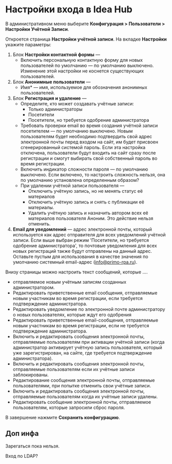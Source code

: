 # Настройки входа в Idea Hub

В административном меню выберите **Конфигурация > Пользователи > Настройки Учётной Записи**.

Откроется страница **Настройки учётной записи**. На вкладке **Настройки** укажите параметры:
1. Блок **Настройки контактной формы** —
   * Включить персональную контактную форму для новых пользователей по умолчанию — по умолчанию выключено. Изменение этой настройки не коснется существующих пользователей.
1. Блок **Анонимные пользователи** —
   * Имя\* — имя, используемое для обозначения анонимных пользователей.
1. Блок **Регистрация и удаление** —
   * Определите, кто может создавать учётные записи:
     * Только администраторы
     * Посетители
     * Посетители, но требуется одобрение администратора
   * Требовать проверки email во время создания учётной записи посетителем — по умолчанию выключено. Новым пользователям будет необходимо подтвердить свой адрес электронной почты перед входом на сайт, им будет присвоен сгенерированный системой пароль. Если эта настройка отключена, пользователи будут входить на сайт сразу после регистрации и смогут выбирать свой собственный пароль во время регистрации.
   * Включить индикатор сложности пароля — по умолчанию выключено. Если включено, то настроить сложность нельзя, она по умолчанию установлена определенным образом?
   * При удалении учётной записи пользователя —
     * Отключить учётную запись, но не менять статус её материалов
     * Отключить учётную запись и снять с публикации её материалы.
     * Удалить учётную запись и назначить автором всех её материалов пользователя Аноним. Это действие нельзя отменить.
1. **Email для уведомлений** — адрес электронной почты, который используется как адрес отправителя для всех уведомлений учётной записи. Если выше выбран режим 'Посетители, но требуется одобрение администратора', то почтовые уведомления для всех новых регистраций также будут отправлены на данный адрес. Оставьте пустым для использования в качестве значения по умолчанию системный email-адрес (info@primo-rpa.ru).

Внизу страницы можно настроить текст сообщений, которые ....
* отправляемое новым учётным записям созданных администратором.
* Редактировать приветственные email сообщения, отправляемые новым участникам во время регистрации, если требуется подтверждение администратора.
* Редактировать уведомление по электронной почте администратору о новых пользователях, которые ждут его одобрения
* Редактировать приветственные email-сообщения, отправляемые новым участникам во время регистрации, если не требуется подтверждение администратора.
* Включить и редактировать сообщения электронной почты, отправляемые пользователям при активации учётной записи (когда администратор активирует учётную запись пользователя, который уже зарегистрирован, на сайте, где требуется подтверждение администратора).
* Включить и редактировать сообщения электронной почты, отправляемые пользователям если их учётные записи заблокированы.
* Редактирование сообщения электронной почты, отправляемые пользователями, при попытке отменить свои учётные записи.
* Включить и редактировать сообщения электронной почты, отправляемые пользователям когда их учётные записи удалены.
* Редактировать сообщение электронной почты, отправляемое пользователям, которые запросили сброс пароля. 


В завершение нажмите **Сохранить конфигурацию**.

## Доп инфа

Зарегаться пока нельзя. 

Вход по LDAP?


